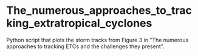 # The_numerous_approaches_to_tracking_extratropical_cyclones
Python script that plots the storm tracks from Figure 3 in "The numerous approaches to tracking ETCs and the challenges they present".
